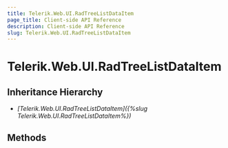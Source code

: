 ```yaml
---
title: Telerik.Web.UI.RadTreeListDataItem
page_title: Client-side API Reference
description: Client-side API Reference
slug: Telerik.Web.UI.RadTreeListDataItem
---
```


# Telerik.Web.UI.RadTreeListDataItem  

## Inheritance Hierarchy

* *[Telerik.Web.UI.RadTreeListDataItem]({%slug Telerik.Web.UI.RadTreeListDataItem%})*

## Methods


